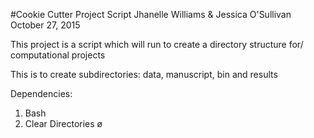 
#Cookie Cutter Project Script
Jhanelle Williams & Jessica O'Sullivan October 27, 2015

This project is a script which will run to create a directory structure for/
computational projects

This is to create subdirectories: data, manuscript, bin and results

Dependencies:
1. Bash
2. Clear Directories ø


